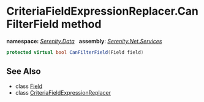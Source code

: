 # CriteriaFieldExpressionReplacer.CanFilterField method
**namespace:** *[Serenity.Data](../../README.md#serenity.data-namespace)*   **assembly**: *[Serenity.Net.Services](../../README.md)*

```csharp
protected virtual bool CanFilterField(Field field)
```

## See Also

* class [Field](../Serenity.Net.Entity/../Field.md)
* class [CriteriaFieldExpressionReplacer](../CriteriaFieldExpressionReplacer.md)